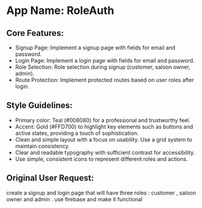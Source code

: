 # **App Name**: RoleAuth

## Core Features:

- Signup Page: Implement a signup page with fields for email and password.
- Login Page: Implement a login page with fields for email and password.
- Role Selection: Role selection during signup (customer, saloon owner, admin).
- Route Protection: Implement protected routes based on user roles after login.

## Style Guidelines:

- Primary color: Teal (#008080) for a professional and trustworthy feel.
- Accent: Gold (#FFD700) to highlight key elements such as buttons and active states, providing a touch of sophistication.
- Clean and simple layout with a focus on usability. Use a grid system to maintain consistency.
- Clear and readable typography with sufficient contrast for accessibility.
- Use simple, consistent icons to represent different roles and actions.

## Original User Request:
create a signup and login page that will have three roles : customer , saloon owner and admin . use firebase and make it functional
  